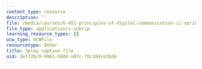 ```yaml
---
content_type: resource
description: ''
file: /media/courses/6-451-principles-of-digital-communication-ii-spring-2005/2ef72bc99981568da97cf6c104ce3bd4_DyRLOmVRQDw.vtt
file_type: application/x-subrip
learning_resource_types: []
ocw_type: OCWFile
resourcetype: Other
title: 3play caption file
uid: 2ef72bc9-9981-568d-a97c-f6c104ce3bd4
---
```

